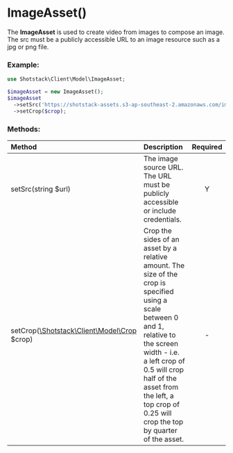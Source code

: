 # ImageAsset()

The **ImageAsset** is used to create video from images to compose an image. The src must be a publicly accessible URL to an image resource such as a jpg or png file.

### Example:

```php
use Shotstack\Client\Model\ImageAsset;

$imageAsset = new ImageAsset();
$imageAsset
  ->setSrc('https://shotstack-assets.s3-ap-southeast-2.amazonaws.com/images/earth.jpg')
  ->setCrop($crop);
```

### Methods:

Method | Description | Required
:--- | :--- | :---: 
setSrc(string $url) | The image source URL. The URL must be publicly accessible or include credentials. | Y
setCrop([\Shotstack\Client\Model\Crop](Crop.md) $crop) | Crop the sides of an asset by a relative amount. The size of the crop is specified using a scale between 0 and 1, relative to the screen width - i.e. a left crop of 0.5 will crop half of the asset from the left, a top crop of 0.25 will crop the top by quarter of the asset. | -

